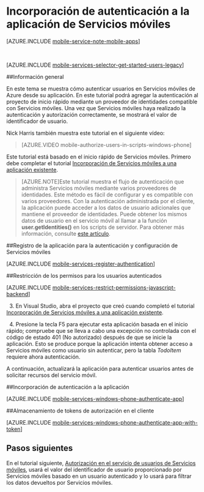 <properties
	pageTitle="Introducción a la autenticación (Windows Phone) | Microsoft Azure"
	description="Obtenga información acerca de cómo utilizar Servicios móviles para autenticar usuarios de su aplicación de Windows Phone a través de una variedad de proveedores de identidad, incluidos Google, Facebook, Twitter y Microsoft."
	services="mobile-services"
	documentationCenter="windows"
	authors="ggailey777"
	manager="dwrede"
	editor=""/>

<tags
	ms.service="mobile-services"
	ms.workload="mobile"
	ms.tgt_pltfrm="mobile-windows-phone"
	ms.devlang="dotnet"
	ms.topic="article"
	ms.date="01/25/2016"
	ms.author="glenga"/>

# Incorporación de autenticación a la aplicación de Servicios móviles

[AZURE.INCLUDE [mobile-service-note-mobile-apps](../../includes/mobile-services-note-mobile-apps.md)]

&nbsp;


[AZURE.INCLUDE [mobile-services-selector-get-started-users-legacy](../../includes/mobile-services-selector-get-started-users-legacy.md)]

##Información general

En este tema se muestra cómo autenticar usuarios en Servicios móviles de Azure desde su aplicación. En este tutorial podrá agregar la autenticación al proyecto de inicio rápido mediante un proveedor de identidades compatible con Servicios móviles. Una vez que Servicios móviles haya realizado la autenticación y autorización correctamente, se mostrará el valor de identificador de usuario.

Nick Harris también muestra este tutorial en el siguiente vídeo:

> [AZURE.VIDEO mobile-authorize-users-in-scripts-windows-phone]

Este tutorial está basado en el inicio rápido de Servicios móviles. Primero debe completar el tutorial [Incorporación de Servicios móviles a una aplicación existente].

>[AZURE.NOTE]Este tutorial muestra el flujo de autenticación que administra Servicios móviles mediante varios proveedores de identidades. Este método es fácil de configurar y es compatible con varios proveedores. Con la autenticación administrada por el cliente, la aplicación puede acceder a los datos de usuario adicionales que mantiene el proveedor de identidades. Puede obtener los mismos datos de usuario en el servicio móvil al llamar a la función **user.getIdentities()** en los scripts de servidor. Para obtener más información, consulte [este artículo](http://go.microsoft.com/fwlink/p/?LinkId=506605).

##<a name="register"></a>Registro de la aplicación para la autenticación y configuración de Servicios móviles

[AZURE.INCLUDE [mobile-services-register-authentication](../../includes/mobile-services-register-authentication.md)]

##<a name="permissions"></a>Restricción de los permisos para los usuarios autenticados

[AZURE.INCLUDE [mobile-services-restrict-permissions-javascript-backend](../../includes/mobile-services-restrict-permissions-javascript-backend.md)]


&nbsp;&nbsp;3. En Visual Studio, abra el proyecto que creó cuando completó el tutorial [Incorporación de Servicios móviles a una aplicación existente](mobile-services-windows-phone-get-started-data.md).

&nbsp;&nbsp;4. Presione la tecla F5 para ejecutar esta aplicación basada en el inicio rápido; compruebe que se lleva a cabo una excepción no controlada con el código de estado 401 (No autorizado) después de que se inicie la aplicación. Esto se produce porque la aplicación intenta obtener acceso a Servicios móviles como usuario sin autenticar, pero la tabla *TodoItem* requiere ahora autenticación.

A continuación, actualizará la aplicación para autenticar usuarios antes de solicitar recursos del servicio móvil.

##<a name="add-authentication"></a>Incorporación de autenticación a la aplicación

[AZURE.INCLUDE [mobile-services-windows-phone-authenticate-app](../../includes/mobile-services-windows-phone-authenticate-app.md)]

##<a name="tokens"></a>Almacenamiento de tokens de autorización en el cliente

[AZURE.INCLUDE [mobile-services-windows-phone-authenticate-app-with-token](../../includes/mobile-services-windows-phone-authenticate-app-with-token.md)]

## <a name="next-steps"> </a>Pasos siguientes

En el tutorial siguiente, [Autorización en el servicio de usuarios de Servicios móviles](mobile-services-javascript-backend-service-side-authorization.md), usará el valor del identificador de usuario proporcionado por Servicios móviles basado en un usuario autenticado y lo usará para filtrar los datos devueltos por Servicios móviles.

<!-- Anchors. -->
[Register your app for authentication and configure Mobile Services]: #register
[Restrict table permissions to authenticated users]: #permissions
[Add authentication to the app]: #add-authentication
[Next Steps]: #next-steps

<!-- Images. -->
[1]: ./media/mobile-services-wp8-get-started-users/mobile-services-selection.png
[2]: ./media/mobile-services-wp8-get-started-users/mobile-service-uri.png
[3]: ./media/mobile-services-wp8-get-started-users/mobile-identity-tab.png
[4]: ./media/mobile-services-wp8-get-started-users/mobile-portal-data-tables.png
[5]: ./media/mobile-services-wp8-get-started-users/mobile-portal-change-table-perms.png

<!-- URLs. -->
[Submit an app page]: http://go.microsoft.com/fwlink/p/?LinkID=266582
[Incorporación de Servicios móviles a una aplicación existente]: mobile-services-windows-phone-get-started-data.md
[Authorize users with scripts]: ../mobile-services-windows-phone-authorize-users-in-scripts.md

<!---HONumber=AcomDC_0211_2016-->
